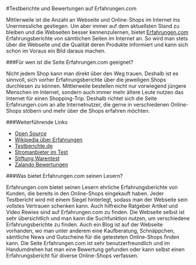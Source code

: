 #Testberichte und Bewertungen auf Erfahrungen.com

Mittlerweile ist die Anzahl an Webseite und Online-Shops im Internet ins Unermessliche gestiegen. Um aber immer auf dem aktuellsten Stand zu bleiben und die Webseiten besser kennenzulernen, bietet [Erfahrungen.com](http://www.erfahrungen.com/) Erfahrungsberichte von sämtlichen Seiten im Internet an. So wird man stets über die Webseite und die Qualität deren Produkte informiert und kann sich schon im Voraus ein Bild daraus machen.

###Für wen ist die Seite Erfahrungen.com geeignet?

Nicht jedem Shop kann man direkt über den Weg trauen. Deshalb ist es sinnvoll, sich vorher Erfahrungsberichte über die jeweiligen Shops durchlesen zu können. Mittlerweile bestellen nicht nur vorwiegend jüngere Menschen im Internet, sondern auch immer mehr ältere Leute nutzen das Internet für einen Shopping-Trip. Deshalb richtet sich die Seite Erfahrungen.com an alle Internetnutzer, die gerne in verschiedenen Online-Shops stöbern und mehr über die Shops erfahren möchten.

###Weiterführende Links
- [Open Source](http://www.erfahrungen.com/mit/open-source/t/)
- [Wikipedia über Erfahrungen](https://de.wikipedia.org/wiki/Erfahrung)
- [Testberichte.de](http://www.testberichte.de/)
- [Stromanbieter im Test](http://www.erfahrungen.com/mit/stromanbieter/c/)
- [Stiftung Warentest](https://www.test.de/)
- [Zalando Bewertungen](http://www.erfahrungen.com/mit/Zalando/)

###Was bietet Erfahrungen.com seinen Lesern?

Erfahrungen.com bietet seinen Lesern ehrliche Erfahrungsberichte von Kunden, die bereits in den Online-Shops eingekauft haben. Jeder Testbericht wird mit einem Siegel hinterlegt, sodass man der Webseite sein vollstes Vertrauen schenken kann. Auch hilfreiche Ratgeber Artikel und Video Rewies sind auf Erfahrungen.com zu finden. Die Webseite selbst ist sehr übersichtlich und man kann die Suchfunktion nutzen, um verschiedene Erfahrungsberichte zu finden. Auch ein Blog ist auf der Webseite vorhanden, wo man unter anderem eine Kaufberatung, Schnäppchen, sämtliche News und Gutscheine für die getesteten Online-Shops finden kann. Die Seite Erfahrungen.com ist sehr benutzerfreundlich und im Handumdrehen hat man eine Bewertung gefunden oder kann selbst einen Erfahrungsbericht für diverse Online-Shops verfassen. 
